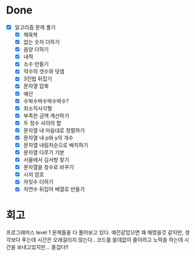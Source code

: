 # Done

- [x] 알고리즘 문제 풀기
  - [x] 체육복
  - [x] 없는 숫자 더하기
  - [x] 음양 더하기
  - [x] 내적
  - [x] 소수 만들기
  - [x] 약수의 갯수와 덧셈
  - [x] 3진법 뒤집기
  - [x] 문자열 압축
  - [x] 예산
  - [x] 수박수박수박수박수?
  - [x] 최소직사각형
  - [x] 부족한 금액 계산하기
  - [x] 두 정수 사이의 합
  - [x] 문자열 내 마음대로 정렬하기
  - [x] 문자열 내 p와 y의 개수
  - [x] 문자열 내림차순으로 배치하기
  - [x] 문자열 다루기 기본
  - [x] 서울에서 김서방 찾기
  - [x] 문자열을 정수로 바꾸기
  - [x] 시저 암호
  - [x] 자릿수 더하기
  - [x] 자연수 뒤집어 배열로 만들기

# 회고

프로그래머스 level 1 문제들을 다 풀어보고 있다. 예전같았으면 꽤 해맸을것 같지만, 생각보다 푸는데 시간은 오래걸리지 않는다.. 코드를 쓸데없이 줄이려고 노력을 하는데 시간을 보내고있지만... 즐겁다!!

